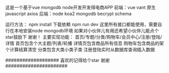 这是一个基于vue mongodb node开发开发得电商APP 
前端：vue vant 原生javascript axios
后端：node koa2 mongodb becrypt schema

运行方法：
npm install 下载依赖
npm run dev
这里所有接口都能使用，需要自行在本地安装node mongodb环境
如果对小伙伴儿有用还希望小伙伴儿能点个star鼓励下  谢谢！
主要实现功能：
首页/专题/分类/购物车/会员中心/注册/登陆/详情
首页包含个大主题/列表/轮播
详情页包含商品所有信息
购物车包含商品的架个计算结算清空
分类包含大类小类子类
注册登陆实时从数据库查询插入数据




###################  喜欢的记得给个star 谢谢 ######################

